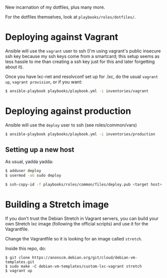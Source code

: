 New incarnation of my dotfiles, plus many more.

For the dotfiles themselves, look at `playbooks/roles/dotfiles/`.


# Deploying against Vagrant #

Ansible will use the `vagrant` user to ssh (I'm using vagrant's public insecure
ssh key because my ssh keys come from a smartcard; this setup seems as less
hassle to me than creating a ssh key just for this and later forgetting about
it).

Once you have lxc-net and resolvconf set up for <container>.lxc, do the usual `vagrant
up`, `vagrant provision`, or if you want:

```bash
$ ansible-playbook playbooks/playbook.yml -i inventories/vagrant
```


# Deploying against production #

Ansible will use the `deploy` user to ssh (see roles/common/vars)

```bash
$ ansible-playbook playbooks/playbook.yml -i inventories/production
```


## Setting up a new host ##

As usual, yadda yadda:

```bash
$ adduser deploy
$ usermod -aG sudo deploy
```

``` bash
$ ssh-copy-id -f playbooks/roles/common/files/deploy.pub <target host>
```


# Building a Stretch image #

If you don't trust the Debian Stretch in Vagrant servers, you can build your own
Stretch lxc image (following the official scripts) and use it for the
Vagrantfile.

Change the Vagrantfile so it is looking for an image called `stretch`.

Inside this repo, do:

```
$ git clone https://anonscm.debian.org/git/cloud/debian-vm-templates.git
$ sudo make -C debian-vm-templates/custom-lxc-vagrant stretch
$ vagrant up
```

